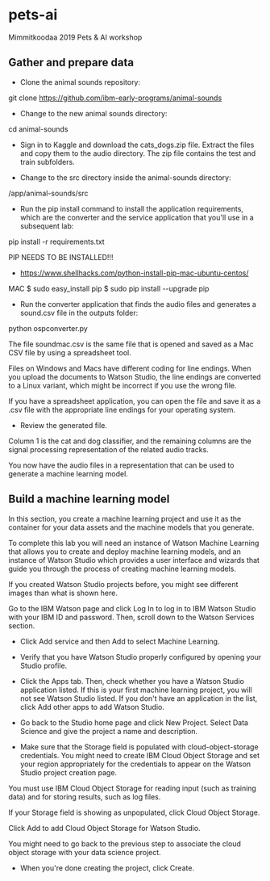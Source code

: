 # pets-ai
Mimmitkoodaa 2019 Pets &amp; AI workshop

## Gather and prepare data 

- Clone the animal sounds repository:

git clone https://github.com/ibm-early-programs/animal-sounds

- Change to the new animal sounds directory:

cd animal-sounds


- Sign in to Kaggle and download the cats_dogs.zip file. Extract the files and copy them to the audio directory. The zip file contains the test and train subfolders.

- Change to the src directory inside the animal-sounds directory:

/app/animal-sounds/src

- Run the pip install command to install the application requirements, which are the converter and the service application that you'll use in a subsequent lab:

pip install -r requirements.txt

PIP NEEDS TO BE INSTALLED!!! 

 - https://www.shellhacks.com/python-install-pip-mac-ubuntu-centos/
 
 MAC 
 $ sudo easy_install pip
 $ sudo pip install --upgrade pip
 
- Run the converter application that finds the audio files and generates a sound.csv file in the outputs folder:

python ospconverter.py

The file soundmac.csv is the same file that is opened and saved as a Mac CSV file by using a spreadsheet tool.

Files on Windows and Macs have different coding for line endings. When you upload the documents to Watson Studio, the line endings are converted to a Linux variant, which might be incorrect if you use the wrong file.

If you have a spreadsheet application, you can open the file and save it as a .csv file with the appropriate line endings for your operating system.


- Review the generated file.

Column 1 is the cat and dog classifier, and the remaining columns are the signal processing representation of the related audio tracks.

You now have the audio files in a representation that can be used to generate a machine learning model.


## Build a machine learning model 

In this section, you create a machine learning project and use it as the container for your data assets and the machine models that you generate.

To complete this lab you will need an instance of Watson Machine Learning that allows you to create and deploy machine learning models, and an instance of Watson Studio which provides a user interface and wizards that guide you through the process of creating machine learning models.

If you created Watson Studio projects before, you might see different images than what is shown here.

Go to the IBM Watson page and click Log In to log in to IBM Watson Studio with your IBM ID and password. Then, scroll down to the Watson Services section.

- Click Add service and then Add to select Machine Learning.

- Verify that you have Watson Studio properly configured by opening your Studio profile.

- Click the Apps tab. Then, check whether you have a Watson Studio application listed. If this is your first machine learning project, you will not see Watson Studio listed. If you don't have an application in the list, click Add other apps to add Watson Studio.

- Go back to the Studio home page and click New Project. Select Data Science and give the project a name and description.

- Make sure that the Storage field is populated with cloud-object-storage credentials. You might need to create IBM Cloud Object Storage and set your region appropriately for the credentials to appear on the Watson Studio project creation page.

You must use IBM Cloud Object Storage for reading input (such as training data) and for storing results, such as log files.

If your Storage field is showing as unpopulated, click Cloud Object Storage.


Click Add to add Cloud Object Storage for Watson Studio.

You might need to go back to the previous step to associate the cloud object storage with your data science project.

- When you're done creating the project, click Create.


